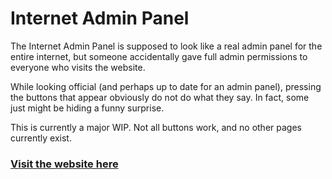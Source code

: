 # Internet Admin Panel

The Internet Admin Panel is supposed to look like a real admin panel for the
entire internet, but someone accidentally gave full admin permissions to
everyone who visits the website.

While looking official (and perhaps up to date for an admin panel), pressing
the buttons that appear obviously do not do what they say. In fact, some
just might be hiding a funny surprise.

This is currently a major WIP. Not all buttons work, and no other
pages currently exist.

### [Visit the website here](https://zytronium.github.io/InternetAdminPanel/)
